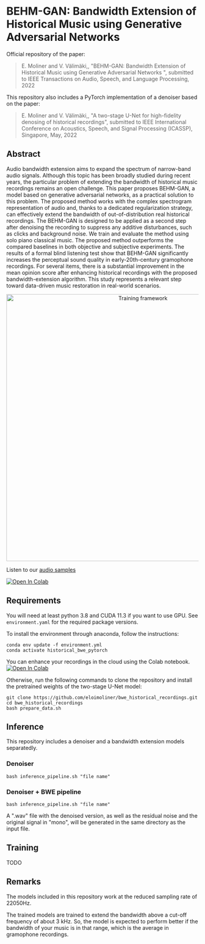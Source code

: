 # BEHM-GAN: Bandwidth Extension of Historical Music using Generative Adversarial Networks

Official repository of the paper:

> E. Moliner and V. Välimäki,, "BEHM-GAN: Bandwidth Extension of Historical Music using Generative Adversarial Networks
", submitted to IEEE Transactions on Audio, Speech, and Language Processing, 2022

This repository also includes a PyTorch implementation of a denoiser based on the paper:

> E. Moliner and V. Välimäki,, "A two-stage U-Net for high-fidelity denosing of historical recordings", submitted to IEEE International Conference on Acoustics, Speech, and Signal Processing (ICASSP), Singapore, May, 2022


## Abstract
Audio bandwidth extension aims to expand the spectrum of narrow-band audio signals. Although this topic has been broadly studied during recent years, the particular problem of extending the bandwidth of historical music recordings remains an open challenge. This paper proposes BEHM-GAN, a model based on generative adversarial networks, as a practical solution to this problem. The proposed method works with the complex spectrogram representation of audio and, thanks to a dedicated regularization strategy, can effectively extend the bandwidth of out-of-distribution real historical recordings. The BEHM-GAN is designed to be applied as a second step after denoising the recording to suppress any additive disturbances, such as clicks and background noise. We train and evaluate the method using solo piano classical music. The proposed method outperforms the compared baselines in both objective and subjective experiments. The results of a formal blind listening test show that BEHM-GAN significantly increases the perceptual sound quality in early-20th-century gramophone recordings. For several items, there is a substantial improvement in the mean opinion score after enhancing historical recordings with the proposed bandwidth-extension algorithm. This study represents a relevant step toward data-driven music restoration in real-world scenarios. 

<p align="center">
<img src="https://user-images.githubusercontent.com/64018465/163122490-55aedb3b-7b21-46fc-838a-9fe90eb09b3e.png" alt="Training framework"
width="700px"></p>

Listen to our [audio samples](http://research.spa.aalto.fi/publications/papers/ieee-taslp-behm-gan/)

[![Open In Colab](https://colab.research.google.com/assets/colab-badge.svg)](https://colab.research.google.com/github/eloimoliner/bwe_historical_recordings/blob/main/colab/demo.ipynb)

## Requirements
You will need at least python 3.8 and CUDA 11.3 if you want to use GPU. See `environment.yaml` for the required package versions.

To install the environment through anaconda, follow the instructions:

    conda env update -f environment.yml
    conda activate historical_bwe_pytorch

You can enhance your recordings in the cloud using the Colab notebook. [![Open In Colab](https://colab.research.google.com/assets/colab-badge.svg)](https://colab.research.google.com/github/eloimoliner/bwe_historical_recordings/blob/main/colab/demo.ipynb)

Otherwise, run the following commands to clone the repository and install the pretrained weights of the two-stage U-Net model:

    git clone https://github.com/eloimoliner/bwe_historical_recordings.git
    cd bwe_historical_recordings
    bash prepare_data.sh
    
## Inference

This repository includes a denoiser and a bandwidth extension models separatedly.

### Denoiser

    bash inference_pipeline.sh "file name"
    
### Denoiser + BWE pipeline

    bash inference_pipeline.sh "file name"
    
A ".wav" file with the denoised version, as well as the residual noise and the original signal in "mono", will be generated in the same directory as the input file.
## Training
TODO
## Remarks
The models included in this repository work at the reduced sampling rate of 22050Hz. 

The trained models are trained to extend the bandwidth above a cut-off frequency of about 3 kHz. So, the model is expected to perform better if the bandwidth of your music is in that range, which is the average in gramophone recordings.



